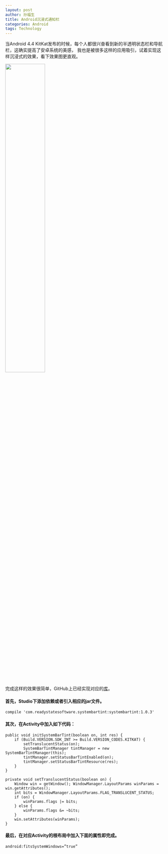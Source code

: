 ```yaml
---
layout: post
author: 孙福生
title: Android沉浸式通知栏
categories: Android
tags: Technology
---
```


当Android 4.4 KitKat发布的时候，每个人都很兴奋看到新的半透明状态栏和导航栏，这确实提高了安卓系统的美感，
我也是被很多这样的应用吸引，试着实现这样沉浸式的效果，看下效果图更直观。

<img src="/assets/android_systembartint_icon.png" style="width: 50%;">

完成这样的效果很简单，GitHub上已经实现对应的[库](https://github.com/jgilfelt/SystemBarTint)。

#### 首先，Studio下添加依赖或者引入相应的jar文件。

	compile 'com.readystatesoftware.systembartint:systembartint:1.0.3'

#### 其次，在Activity中加入如下代码：

	public void initSystemBarTint(boolean on, int res) {
        if (Build.VERSION.SDK_INT >= Build.VERSION_CODES.KITKAT) {
            setTranslucentStatus(on);
            SystemBarTintManager tintManager = new SystemBarTintManager(this);
            tintManager.setStatusBarTintEnabled(on);
            tintManager.setStatusBarTintResource(res);
        }
    }

    private void setTranslucentStatus(boolean on) {
        Window win = getWindow(); WindowManager.LayoutParams winParams = win.getAttributes();
        int bits = WindowManager.LayoutParams.FLAG_TRANSLUCENT_STATUS;
        if (on) {
            winParams.flags |= bits;
        } else {
            winParams.flags &= ~bits;
        }
        win.setAttributes(winParams);
    }

#### 最后，在对应Activity的根布局中加入下面的属性即完成。

	android:fitsSystemWindows=”true” 

